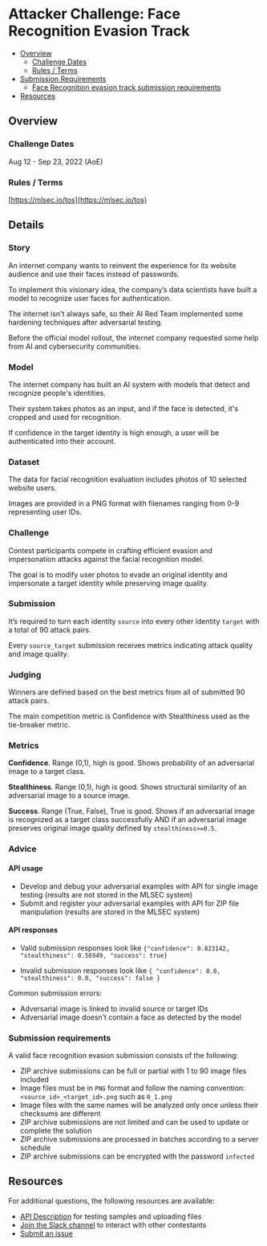 # Attacker Challenge: Face Recognition Evasion Track
<!-- vscode-markdown-toc -->
* [Overview](#overview)
    * [Challenge Dates](#challenge-dates)
    * [Rules / Terms](#rules-/-terms)
* [Submission Requirements](#requirements)
    * [Face Recognition evasion track submission requirements](#requirements)
* [Resources](#resources)

<!-- vscode-markdown-toc-config
	numbering=false
	autoSave=true
	/vscode-markdown-toc-config -->
<!-- /vscode-markdown-toc -->


## <a name='overview'></a>Overview

### <a name='challenge-dates'></a>Challenge Dates
Aug 12 - Sep 23, 2022 (AoE)

### <a name='rules-/-terms'></a>Rules / Terms
[https://mlsec.io/tos](https://mlsec.io/tos)


## Details

### Story

An internet company wants to reinvent the experience for its website audience and use their faces instead of passwords. 

To implement this visionary idea, the company’s data scientists have built a model to recognize user faces for authentication. 

The internet isn't always safe, so their AI Red Team implemented some hardening techniques after adversarial testing. 

Before the official model rollout, the internet company requested some help from AI and cybersecurity communities.


### Model

The internet company has built an AI system with models that detect and recognize people's identities. 

Their system takes photos as an input, and if the face is detected, it's cropped and used for recognition. 

If confidence in the target identity is high enough, a user will be authenticated into their account.


### Dataset

The data for facial recognition evaluation includes photos of 10 selected website users. 

Images are provided in a PNG format with filenames ranging from 0-9 representing user IDs.


### Challenge

Contest participants compete in crafting efficient evasion and impersonation attacks against the facial recognition model. 

The goal is to modify user photos to evade an original identity and impersonate a target identity while preserving image quality.


### Submission

It’s required to turn each identity `source` into every other identity `target` with a total of 90 attack pairs. 

Every `source_target` submission receives metrics indicating attack quality and image quality.


### Judging

Winners are defined based on the best metrics from all of submitted 90 attack pairs. 

The main competition metric is Confidence with Stealthiness used as the tie-breaker metric.


### Metrics

**Confidence**. Range (0,1), high is good. Shows probability of an adversarial image to a target class.

**Stealthiness**. Range (0,1), high is good. Shows structural similarity of an adversarial image to a source image.

**Success**. Range (True, False), True is good. Shows if an adversarial image is recognized as a target class successfully AND if an adversarial image preserves original image quality defined by `stealthiness>=0.5`.



### Advice

#### API usage
* Develop and debug your adversarial examples with API for single image testing (results are not stored in the MLSEC system)
* Submit and register your adversarial examples with API for ZIP file manipulation (results are stored in the MLSEC system)


#### API responses

* Valid submission responses look like `{"confidence": 0.823142, "stealthiness": 0.56949, "success": true}`

* Invalid submission responses look like `{ "confidence": 0.0, "stealthiness": 0.0, "success": false }`

Common submission errors:
* Adversarial image is linked to invalid source or target IDs
* Adversarial image doesn’t contain a face as detected by the model

### <a name='requirements'></a>Submission requirements

A valid face recognition evasion submission consists of the following:

* ZIP archive submissions can be full or partial with 1 to 90 image files included
* Image files must be in `PNG` format and follow the naming convention: `<source_id>_<target_id>.png` such as `0_1.png`
* Image files with the same names will be analyzed only once unless their checksums are different
* ZIP archive submissions are not limited and can be used to update or complete the solution
* ZIP archive submissions are processed in batches according to a server schedule
* ZIP archive submissions can be encrypted with the password `infected`


## <a name='resources'></a>Resources
For additional questions, the following resources are available:
* [API Description](https://mlsec.io/api_description/) for testing samples and uploading files
* [Join the Slack channel](https://join.slack.com/t/evademalwareml/shared_invite/zt-1e3pjht1s-h0H8omBFtZjZY1d5mKrokg) to interact with other contestants
* [Submit an issue](https://github.com/drhyrum/2022-machine-learning-security-evasion-competition/issues) 
